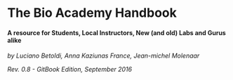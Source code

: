 # The Bio Academy Handbook

#### A resource for Students, Local Instructors, New (and old) Labs and Gurus alike

*by Luciano Betoldi, Anna Kaziunas France, Jean-michel Molenaar*

*Rev. 0.8 - GitBook Edition, September 2016*
